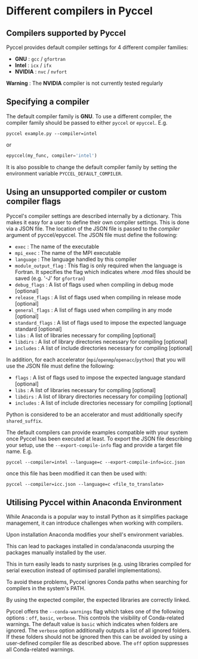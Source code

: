# Different compilers in Pyccel
## Compilers supported by Pyccel

Pyccel provides default compiler settings for 4 different compiler families:
-   **GNU** : `gcc` / `gfortran`
-   **Intel** : `icx` / `ifx`
-   **NVIDIA** : `nvc` / `nvfort`

**Warning** : The **NVIDIA** compiler is not currently tested regularly

## Specifying a compiler

The default compiler family is **GNU**. To use a different compiler, the compiler family should be passed to either `pyccel` or `epyccel`.
E.g.
```shell
pyccel example.py --compiler=intel
```
or
```python
epyccel(my_func, compiler='intel')
```

It is also possible to change the default compiler family by setting the environment variable `PYCCEL_DEFAULT_COMPILER`.

## Using an unsupported compiler or custom compiler flags

Pyccel's compiler settings are described internally by a dictionary. This makes it easy for a user to define their own compiler settings. This is done via a JSON file. The location of the JSON file is passed to the _compiler_ argument of pyccel/epyccel. The JSON file must define the following:

-   `exec` : The name of the executable
-   `mpi_exec` : The name of the MPI executable
-   `language` : The language handled by this compiler
-   `module_output_flag` : This flag is only required when the language is Fortran. It specifies the flag which indicates where .mod files should be saved (e.g. '-J' for `gfortran`)
-   `debug_flags` : A list of flags used when compiling in debug mode \[optional\]
-   `release_flags` : A list of flags used when compiling in release mode \[optional\]
-   `general_flags` : A list of flags used when compiling in any mode \[optional\]
-   `standard_flags` : A list of flags used to impose the expected language standard \[optional\]
-   `libs` : A list of libraries necessary for compiling \[optional\]
-   `libdirs` : A list of library directories necessary for compiling \[optional\]
-   `includes` : A list of include directories necessary for compiling \[optional\]
  
In addition, for each accelerator (`mpi`/`openmp`/`openacc`/`python`) that you will use the JSON file must define the following:
  
-   `flags` : A list of flags used to impose the expected language standard \[optional\]
-   `libs` : A list of libraries necessary for compiling \[optional\]
-   `libdirs` : A list of library directories necessary for compiling \[optional\]
-   `includes` : A list of include directories necessary for compiling \[optional\]

Python is considered to be an accelerator and must additionally specify `shared_suffix`.

The default compilers can provide examples compatible with your system once Pyccel has been executed at least. To export the JSON file describing your setup, use the `--export-compile-info` flag and provide a target file name.
E.g.
```shell
pyccel --compiler=intel --language=c --export-compile-info=icc.json
```
once this file has been modified it can then be used with:
```shell
pyccel --compiler=icc.json --language=c <file_to_translate>
```

## Utilising Pyccel within Anaconda Environment
While Anaconda is a popular way to install Python as it simplifies package management, it can introduce challenges when working with compilers.

Upon installation Anaconda modifies your shell's environment variables.

This can lead to packages installed in conda/anaconda usurping the packages manually installed by the user.

This in turn easily leads to nasty surprises (e.g. using libraries compiled for serial execution instead of optimised parallel implementations).

To avoid these problems, Pyccel ignores Conda paths when searching for compilers in the system's PATH.

By using the expected compiler, the expected libraries are correctly linked.

Pyccel offers the `--conda-warnings` flag which takes one of the following options : `off`, `basic`, `verbose`.
This controls the visibility of Conda-related warnings. The default value is `basic` which indicates when folders are ignored.
The `verbose` option additionally outputs a list of all ignored folders. If these folders should not be ignored then this can be avoided by using a user-defined compiler file as described above.
The `off` option suppresses all Conda-related warnings.

